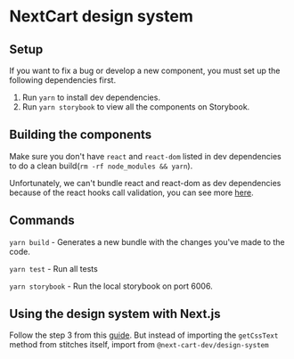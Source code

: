# NextCart design system

## Setup

If you want to fix a bug or develop a new component, you must set up the following dependencies first.

1. Run `yarn` to install dev dependencies.
2. Run `yarn storybook` to view all the components on Storybook.

## Building the components

Make sure you don't have `react` and `react-dom` listed in dev dependencies to do a clean build(`rm -rf node_modules && yarn`).

Unfortunately, we can't bundle react and react-dom as dev dependencies because of the react hooks call validation, you can see more [here](https://reactjs.org/warnings/invalid-hook-call-warning.html#duplicate-react).

## Commands

`yarn build` - Generates a new bundle with the changes you've made to the code.

`yarn test` - Run all tests

`yarn storybook` - Run the local storybook on port 6006.

## Using the design system with Next.js

Follow the step 3 from this [guide](https://stitches.dev/blog/using-nextjs-with-stitches#step-3-ssr). But instead of importing the `getCssText` method from stitches itself, import from `@next-cart-dev/design-system`
